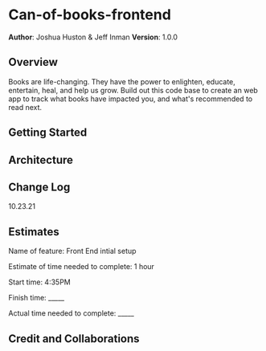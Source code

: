 # Can-of-books-frontend

**Author**: Joshua Huston & Jeff Inman
**Version**: 1.0.0

## Overview

Books are life-changing. They have the power to enlighten, educate, entertain, heal, and help us grow. Build out this code base to create an web app to track what books have impacted you, and what's recommended to read next.

## Getting Started

## Architecture


## Change Log
<!-- Use this area to document the iterative changes made to your application as each feature is successfully implemented. Use time stamps. Here's an example:

01-01-2001 4:59pm - Application now has a fully-functional express server, with a GET route for the location resource. -->

10.23.21 

## Estimates
<!-- See below -->

Name of feature: Front End intial setup

Estimate of time needed to complete: 1 hour

Start time: 4:35PM

Finish time: _____

Actual time needed to complete: _____

## Credit and Collaborations
<!-- Give credit (and a link) to other people or resources that helped you build

